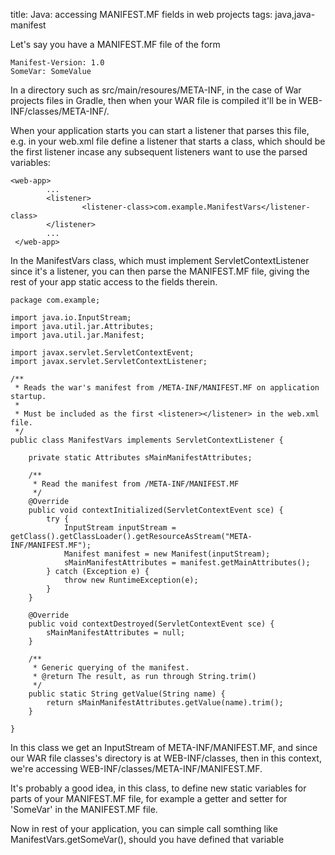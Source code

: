 title: Java: accessing MANIFEST.MF fields in web projects
tags: java,java-manifest

Let's say you have a MANIFEST.MF file of the form

    Manifest-Version: 1.0
    SomeVar: SomeValue
    
In a directory such as src/main/resoures/META-INF, in the case of War projects files in Gradle, then when your WAR file is compiled it'll be in WEB-INF/classes/META-INF/.

When your application starts you can start a listener that parses this file, e.g. in your web.xml file define a listener that starts a class, which should be the first listener incase any subsequent listeners want to use the parsed variables:

    <web-app>
            ...
            <listener>
                    <listener-class>com.example.ManifestVars</listener-class>
            </listener>
            ...
     </web-app>

In the ManifestVars class, which must implement ServletContextListener since it's a listener, you can then parse the MANIFEST.MF file, giving the rest of your app static access to the fields therein.

    package com.example;
    
    import java.io.InputStream;
    import java.util.jar.Attributes;
    import java.util.jar.Manifest;
    
    import javax.servlet.ServletContextEvent;
    import javax.servlet.ServletContextListener;
    
    /** 
     * Reads the war's manifest from /META-INF/MANIFEST.MF on application startup.
     * 
     * Must be included as the first <listener></listener> in the web.xml file.
     */
    public class ManifestVars implements ServletContextListener {
    
    	private static Attributes sMainManifestAttributes;
    	
    	/**
    	 * Read the manifest from /META-INF/MANIFEST.MF
    	 */
    	@Override
    	public void contextInitialized(ServletContextEvent sce) {
    		try {
    			InputStream inputStream = getClass().getClassLoader().getResourceAsStream("META-INF/MANIFEST.MF");
    			Manifest manifest = new Manifest(inputStream);
    			sMainManifestAttributes = manifest.getMainAttributes();
    		} catch (Exception e) {
    			throw new RuntimeException(e);
    		}	
    	}
    
    	@Override
    	public void contextDestroyed(ServletContextEvent sce) {
    		sMainManifestAttributes = null;
    	}
    
    	/**
    	 * Generic querying of the manifest.
    	 * @return The result, as run through String.trim()
    	 */
    	public static String getValue(String name) {
    		return sMainManifestAttributes.getValue(name).trim();
    	}
    
    }


In this class we get an InputStream of META-INF/MANIFEST.MF, and since our WAR file classes's directory is at WEB-INF/classes, then in this context, we're accessing WEB-INF/classes/META-INF/MANIFEST.MF.

It's probably a good idea, in this class, to define new static variables for parts of your MANIFEST.MF file, for example a getter and setter for 'SomeVar' in the MANIFEST.MF file.

Now in rest of your application, you can simple call somthing like ManifestVars.getSomeVar(), should you have defined that variable
